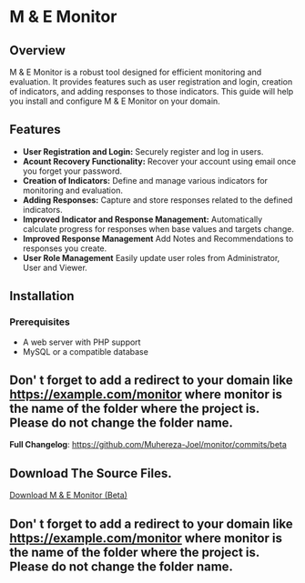 # M & E Monitor
## Overview
M & E Monitor is a robust tool designed for efficient monitoring and evaluation. It provides features such as user registration and login, creation of indicators, and adding responses to those indicators. This guide will help you install and configure M & E Monitor on your domain.

## Features

- **User Registration and Login:** Securely register and log in users.
- **Acount Recovery Functionality:** Recover your account using email once you forget your password.
- **Creation of Indicators:** Define and manage various indicators for monitoring and evaluation.
- **Adding Responses:** Capture and store responses related to the defined indicators.
- **Improved Indicator and Response Management:** Automatically calculate progress for responses when base values and targets change.
- **Improved Response Management** Add Notes and Recommendations to responses you create.
- **User Role Management** Easily update user roles from Administrator, User and Viewer.


## Installation

### Prerequisites

- A web server with PHP support
- MySQL or a compatible database


## Don' t forget to add a redirect to your domain like https://example.com/monitor where monitor is the name of the folder where the project is. Please do not change the folder name.
**Full Changelog**: https://github.com/Muhereza-Joel/monitor/commits/beta

## Download The Source Files.
[Download M & E Monitor (Beta)](https://github.com/Muhereza-Joel/monitor/archive/refs/tags/v1.1.2.zip)

## Don' t forget to add a redirect to your domain like https://example.com/monitor where monitor is the name of the folder where the project is. Please do not change the folder name.
